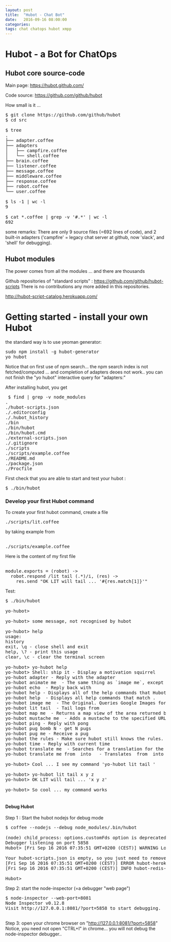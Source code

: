 ```yaml
---
layout: post
title:  "Hubot - Chat Bot"
date:   2016-09-16 08:00:00
categories: 
tags: chat chatops hubot xmpp
---
```


<h1>Hubot - a Bot for ChatOps</h1>

<H2>Hubot core source-code</H2>
Main page: <A href="https://hubot.github.com/">https://hubot.github.com/</A>

Code source: <A href="https://github.com/github/hubot">https://github.com/github/hubot</A>

How small is it ...
<PRE>
$ git clone https://github.com/github/hubot
$ cd src

$ tree
.
├── adapter.coffee
├── adapters
│   ├── campfire.coffee
│   └── shell.coffee
├── brain.coffee
├── listener.coffee
├── message.coffee
├── middleware.coffee
├── response.coffee
├── robot.coffee
└── user.coffee

$ ls -1 | wc -l
9

$ cat *.coffee | grep -v '#.*' | wc -l
692
</PRE>

some remarks:
There are only 9 source files (=692 lines of code), and 2 built-in adapters ('campfire' = legacy chat server at github, now 'slack', and 'shell' for debugging).

<H2>Hubot modules</H2>

The power comes from all the modules ... and there are thousands

Github repositories of "standard scripts" : 
<A href="https://github.com/github/hubot-scripts">https://github.com/github/hubot-scripts</A>
There is no contributions any more added in this repositories.

<A href="http://hubot-script-catalog.herokuapp.com/">http://hubot-script-catalog.herokuapp.com/</A>


<H1>Getting started - install your own Hubot</H1>

the standard way is to use yeoman generator:

<PRE>
sudo npm install -g hubot-generator 
yo hubot
</PRE>


Notice that on first use of npm search... the npm search index is not fetched/computed ... and completion of adapters deoes not work.. you can not finish the "yo hubot" interactive query for "adapters:"


After installing hubot, you get
<PRE>
 $ find | grep -v node_modules
.
./hubot-scripts.json
./.editorconfig
./.hubot_history
./bin
./bin/hubot
./bin/hubot.cmd
./external-scripts.json
./.gitignore
./scripts
./scripts/example.coffee
./README.md
./package.json
./Procfile
</PRE>

First check that you are able to start and test your hubot :
<PRE>
$ ./bin/hubot
</PRE>



<H3>Develop your first Hubot command</H3> 

To create your first hubot command, create a file
<PRE>
./scripts/lit.coffee
</PRE>
by taking example from
<PRE> 
./scripts/example.coffee
</PRE>

Here is the content of my first file
<PRE>

module.exports = (robot) ->
  robot.respond /lit tail (.*)/i, (res) ->
    res.send "OK LIT will tail ... '#{res.match[1]}'"
</PRE>


Test:
<PRE>
$ ./bin/hubot

yo-hubot>

yo-hubot> some message, not recognised by hubot

yo-hubot> help
usage:
history 
exit, \q - close shell and exit
help, \? - print this usage
clear, \c - clear the terminal screen

yo-hubot> yo-hubot help
yo-hubot> Shell: ship it - Display a motivation squirrel
yo-hubot adapter - Reply with the adapter
yo-hubot animate me <query> - The same thing as `image me`, except adds a few parameters to try to return an animated GIF instead.
yo-hubot echo <text> - Reply back with <text>
yo-hubot help - Displays all of the help commands that Hubot knows about.
yo-hubot help <query> - Displays all help commands that match <query>.
yo-hubot image me <query> - The Original. Queries Google Images for <query> and returns a random top result.
yo-hubot lit tail <servers> - Tail logs from <servers>
yo-hubot map me <query> - Returns a map view of the area returned by `query`.
yo-hubot mustache me <url|query> - Adds a mustache to the specified URL or query result.
yo-hubot ping - Reply with pong
yo-hubot pug bomb N - get N pugs
yo-hubot pug me - Receive a pug
yo-hubot the rules - Make sure hubot still knows the rules.
yo-hubot time - Reply with current time
yo-hubot translate me <phrase> - Searches for a translation for the <phrase> and then prints that bad boy out.
yo-hubot translate me from <source> into <target> <phrase> - Translates <phrase> from <source> into <target>. Both <source> and <target> are optional

yo-hubot> Cool ... I see my command 'yo-hubot lit tail <servers>'

yo-hubot> yo-hubot lit tail x y z 
yo-hubot> OK LIT will tail ... 'x y z'

yo-hubot> So cool ... my command works

</PRE>





<H4>Debug Hubot</H4>

Step 1 : Start the hubot nodejs for debug mode
<PRE>
$ coffee --nodejs --debug node_modules/.bin/hubot

(node) child_process: options.customFds option is deprecated. Use options.stdio instead.
Debugger listening on port 5858
Hubot> [Fri Sep 16 2016 07:35:51 GMT+0200 (CEST)] WARNING Loading scripts from hubot-scripts.json is deprecated and will be removed in 3.0 (https://github.com/github/hubot-scripts/issues/1113) in favor of packages for each script.

Your hubot-scripts.json is empty, so you just need to remove it.
[Fri Sep 16 2016 07:35:51 GMT+0200 (CEST)] ERROR hubot-heroku-alive included, but missing HUBOT_HEROKU_KEEPALIVE_URL. `heroku config:set HUBOT_HEROKU_KEEPALIVE_URL=$(heroku apps:info -s  | grep web-url | cut -d= -f2)`
[Fri Sep 16 2016 07:35:51 GMT+0200 (CEST)] INFO hubot-redis-brain: Using default redis on localhost:6379

Hubot&gt;
</PRE>

Step 2: start the node-inspector (=a debugger "web page")
<PRE>
$ node-inspector --web-port=8081
Node Inspector v0.12.8
Visit http://127.0.0.1:8081/?port=5858 to start debugging.

</PRE>

Step 3: open your chrome browser on "http://127.0.0.1:8081/?port=5858"
Notice, you need not open "CTRL+I" in chrome... you will not debug the node-inspector debugger..





